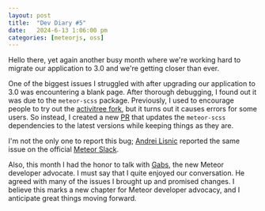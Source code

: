 ```yaml
---
layout: post
title:  "Dev Diary #5"
date:   2024-6-13 1:06:00 pm
categories: [meteorjs, oss]
---
```


Hello there, yet again another busy month where we're working hard to migrate our application to 3.0 and we're getting closer than ever.

One of the biggest issues I struggled with after upgrading our application to 3.0 was encountering a blank page. After thorough debugging, I found out it was due to the `meteor-scss` package. Previously, I used to encourage people to try out the [activitree fork](https://github.com/Meteor-Community-Packages/meteor-scss/pull/318), but it turns out it causes errors for some users. So instead, I created a new [PR](https://github.com/Meteor-Community-Packages/meteor-scss/pull/321) that updates the `meteor-scss` dependencies to the latest versions while keeping things as they are.

I'm not the only one to report this bug; [Andrei Lisnic](https://github.com/alisnic) reported the same issue on the official [Meteor Slack](https://meteor-community.slack.com/archives/CUDJF42HL/p1717404443469969).

Also, this month I had the honor to talk with [Gabs](https://x.com/o_gabsferreira), the new Meteor developer advocate. I must say that I quite enjoyed our conversation. He agreed with many of the issues I brought up and promised changes. I believe this marks a new chapter for Meteor developer advocacy, and I anticipate great things moving forward.
